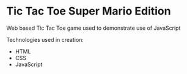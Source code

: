 # Tic Tac Toe Super Mario Edition

 Web based Tic Tac Toe game used to demonstrate use of JavaScript
 
 Technologies used in creation:
 - HTML
 - CSS
 - JavaScript
